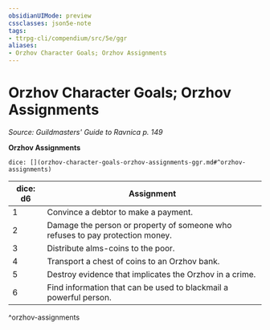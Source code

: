 ```yaml
---
obsidianUIMode: preview
cssclasses: json5e-note
tags:
- ttrpg-cli/compendium/src/5e/ggr
aliases:
- Orzhov Character Goals; Orzhov Assignments
---
```

# Orzhov Character Goals; Orzhov Assignments
*Source: Guildmasters' Guide to Ravnica p. 149* 

**Orzhov Assignments**

`dice: [](orzhov-character-goals-orzhov-assignments-ggr.md#^orzhov-assignments)`

| dice: d6 | Assignment |
|----------|------------|
| 1 | Convince a debtor to make a payment. |
| 2 | Damage the person or property of someone who refuses to pay protection money. |
| 3 | Distribute alms-coins to the poor. |
| 4 | Transport a chest of coins to an Orzhov bank. |
| 5 | Destroy evidence that implicates the Orzhov in a crime. |
| 6 | Find information that can be used to blackmail a powerful person. |
^orzhov-assignments